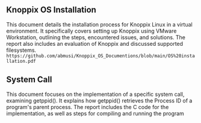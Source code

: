 ## Knoppix OS Installation
This document details the installation process for Knoppix Linux in a virtual environment. It specifically covers setting up Knoppix using VMware Workstation, outlining the steps, encountered issues, and solutions. The report also includes an evaluation of Knoppix and discussed supported filesystems.
`https://github.com/abmusi/Knoppix_OS_Documentions/blob/main/OS%20installation.pdf`
## System Call
This document focuses on the implementation of a specific system call, examining getppid(). It explains how getppid() retrieves the Process ID of a program's parent process. The report includes the C code for the implementation, as well as steps for compiling and running the program


